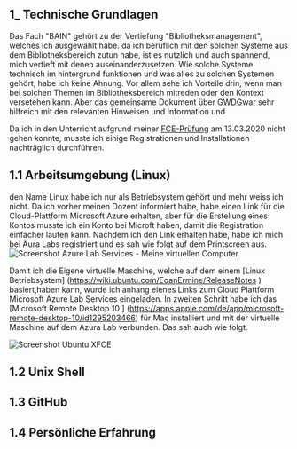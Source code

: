 ## 1_ Technische Grundlagen

Das Fach "BAIN" gehört zu der Vertiefung "Bibliotheksmanagement", welches ich ausgewählt habe. da ich beruflich mit den solchen Systeme aus dem Bibliotheksbereich zutun habe, ist es nutzlich und auch spannend, mich vertieft mit denen auseinanderzusetzen. Wie solche Systeme technisch im hintergrund funktionen und was alles zu solchen Systemen gehört, habe ich keine Ahnung. Vor allem sehe ich Vorteile drin, wenn man bei solchen Themen im Bibliotheksbereich mitreden oder den Kontext versetehen kann. Aber das gemeinsame Dokument über [GWDG](https://pad.gwdg.de/Zi-mp8FEQXKV22eL6qUUWg?both)war sehr hilfreich mit den relevanten Hinweisen und Information und 

Da ich in den Unterricht aufgrund meiner [FCE-Prüfung](https://cambridge-exams.ch/de/fce-cambridge-english-first) am 13.03.2020 nicht gehen konnte, musste ich einige Registrationen und Installationen nachträglich durchführen.

## 1.1  Arbeitsumgebung (Linux)

den Name Linux habe ich nur als Betriebsystem gehört und mehr weiss ich nicht. Da ich vorher meinen Dozent informiert habe, habe einen Link für die Cloud-Plattform Microsoft Azure erhalten, aber für die Erstellung eines Kontos musste ich ein Konto bei Microft haben, damit die Registration einfacher laufen kann. Nachdem ich den Link erhalten habe, habe ich mich bei Aura Labs registriert und es sah wie folgt auf dem Printscreen aus.
![Screenshot Azure Lab Services - Meine virtuellen Computer](https://bain.felixlohmeier.de/images/01_azure-vms.png)

Damit ich die Eigene virtuelle Maschine, welche auf dem einem [Linux Betriebsystem] (https://wiki.ubuntu.com/EoanErmine/ReleaseNotes ) basiert,haben kann, wurde ich anhang eienes Links zum Cloud Plattform Microsoft Azure Lab Services eingeladen. In zweiten Schritt habe ich das [Microsoft Remote Desktop 10 ] (https://apps.apple.com/de/app/microsoft-remote-desktop-10/id1295203466) für Mac installiert und mit der virtuelle Maschine auf dem Azura Lab verbunden. Das sah auch wie folgt.

![Screenshot Ubuntu XFCE](https://bain.felixlohmeier.de/images/01_ubuntu_xfce.png)


## 1.2 Unix Shell
## 1.3 GitHub
## 1.4 Persönliche Erfahrung
